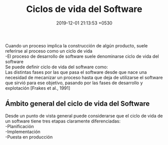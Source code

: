 ﻿---
layout: post
title:  "Ciclos de vida del Software"
date:   2019-12-01 21:13:53 +0530
description: Cuando un proceso implica la construcción de algún producto, suele referirse al proceso como un ciclo de vida
---

 <p>Cuando un proceso implica la construcción de algún producto, suele referirse al proceso como un ciclo de vida<br>
-El proceso de desarrollo de software suele denominarse ciclo de vida del software<br>
Se puede definir ciclo de vida del software como:<br>
Las distintas fases por las que pasa el software desde que nace una necesidad de mecanizar un proceso hasta que deja de utilizarse el software que sirvió para ese objetivo, pasando por las fases de desarrollo y explotación [Frakes et al., 1991]</p>
<h2>Ámbito general del ciclo de vida del Software</h2>
<p>Desde un punto de vista general puede considerarse que el ciclo de vida de un software tiene tres etapas claramente diferenciadas: <br>
-Planificación<br>
-Implementación<br>
-Puesta en producción</p>

